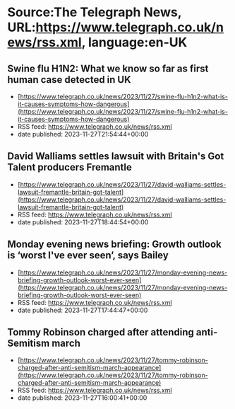 # Source:The Telegraph News, URL:https://www.telegraph.co.uk/news/rss.xml, language:en-UK

## Swine flu H1N2: What we know so far as first human case detected in UK
 - [https://www.telegraph.co.uk/news/2023/11/27/swine-flu-h1n2-what-is-it-causes-symptoms-how-dangerous](https://www.telegraph.co.uk/news/2023/11/27/swine-flu-h1n2-what-is-it-causes-symptoms-how-dangerous)
 - RSS feed: https://www.telegraph.co.uk/news/rss.xml
 - date published: 2023-11-27T21:54:44+00:00



## David Walliams settles lawsuit with Britain's Got Talent producers Fremantle
 - [https://www.telegraph.co.uk/news/2023/11/27/david-walliams-settles-lawsuit-fremantle-britain-got-talent](https://www.telegraph.co.uk/news/2023/11/27/david-walliams-settles-lawsuit-fremantle-britain-got-talent)
 - RSS feed: https://www.telegraph.co.uk/news/rss.xml
 - date published: 2023-11-27T18:44:54+00:00



## Monday evening news briefing: Growth outlook is ‘worst I've ever seen’, says Bailey
 - [https://www.telegraph.co.uk/news/2023/11/27/monday-evening-news-briefing-growth-outlook-worst-ever-seen](https://www.telegraph.co.uk/news/2023/11/27/monday-evening-news-briefing-growth-outlook-worst-ever-seen)
 - RSS feed: https://www.telegraph.co.uk/news/rss.xml
 - date published: 2023-11-27T17:44:47+00:00



## Tommy Robinson charged after attending anti-Semitism march
 - [https://www.telegraph.co.uk/news/2023/11/27/tommy-robinson-charged-after-anti-semitism-march-appearance](https://www.telegraph.co.uk/news/2023/11/27/tommy-robinson-charged-after-anti-semitism-march-appearance)
 - RSS feed: https://www.telegraph.co.uk/news/rss.xml
 - date published: 2023-11-27T16:00:41+00:00



